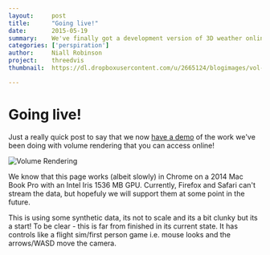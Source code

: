 ```yaml
---
layout:     post
title:      "Going live!"
date:       2015-05-19
summary:    We've finally got a development version of 3D weather online
categories: ['perspiration']
author: 	Niall Robinson
project:    threedvis
thumbnail:  https://dl.dropboxusercontent.com/u/2665124/blogimages/vol-rend-screenshot.png

---
```


Going live!
===========	

Just a really quick post to say that we now [have a demo](https://met-office-lab.github.io/volume-rendering/viewer.html) of the work we've been doing with volume rendering that you can access online!

![Volume Rendering](https://dl.dropboxusercontent.com/u/2665124/blogimages/vol-rend-screenshot.png)

We know that this page works (albeit slowly) in Chrome on a 2014 Mac Book Pro with an Intel Iris 1536 MB GPU. Currently, Firefox and Safari can't stream the data, but hopefuly we will support them at some point in the future.

This is using some synthetic data, its not to scale and its a bit clunky but its a start! To be clear - this is far from finished in its current state. It has controls like a flight sim/first person game i.e. mouse looks and the arrows/WASD move the camera.
